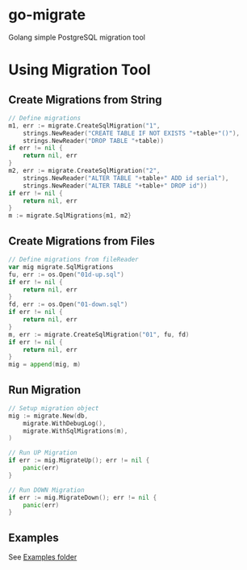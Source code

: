 # go-migrate

Golang simple PostgreSQL migration tool

# Using Migration Tool

## Create Migrations from String

```go
// Define migrations
m1, err := migrate.CreateSqlMigration("1",
    strings.NewReader("CREATE TABLE IF NOT EXISTS "+table+"()"),
    strings.NewReader("DROP TABLE "+table))
if err != nil {
    return nil, err
}
m2, err := migrate.CreateSqlMigration("2",
    strings.NewReader("ALTER TABLE "+table+" ADD id serial"),
    strings.NewReader("ALTER TABLE "+table+" DROP id"))
if err != nil {
    return nil, err
}
m := migrate.SqlMigrations{m1, m2}
```

## Create Migrations from Files

```go
// Define migrations from fileReader
var mig migrate.SqlMigrations
fu, err := os.Open("01d-up.sql")
if err != nil {
    return nil, err
}
fd, err := os.Open("01-down.sql")
if err != nil {
    return nil, err
}
m, err := migrate.CreateSqlMigration("01", fu, fd)
if err != nil {
    return nil, err
}
mig = append(mig, m)
```

## Run Migration

```go
// Setup migration object
mig := migrate.New(db,
    migrate.WithDebugLog(),
    migrate.WithSqlMigrations(m),
)

// Run UP Migration
if err := mig.MigrateUp(); err != nil {
    panic(err)
}

// Run DOWN Migration
if err := mig.MigrateDown(); err != nil {
    panic(err)
}
```

## Examples

See [Examples folder](./cmd/examples)
